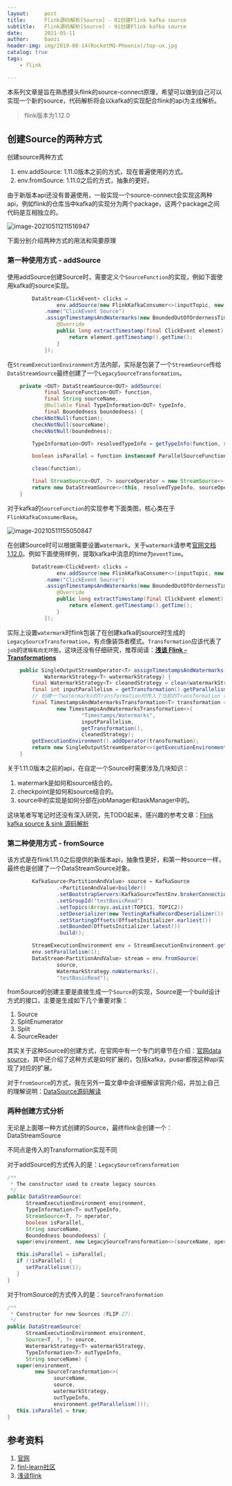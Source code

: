 ```yaml
---
layout:     post
title:      Flink源码解析[Source] - 01创建Flink kafka source
subtitle:   Flink源码解析[Source] - 01创建Flink kafka source
date:       2021-05-11
author:     baozi
header-img: img/2019-08-14(RocketMQ-Phoenix)/top-ux.jpg
catalog: true 						
tags:								
    - flink

---
```


本系列文章是旨在熟悉摸头flink的source-connect原理，希望可以做到自己可以实现一个新的source，代码解析将会以kafka的实现配合flink的api为主线解析。

>  flink版本为1.12.0

<!--truncate-->

## 创建Source的两种方式

创建source两种方式

1. env.addSource: 1.11.0版本之前的方式，现在普遍使用的方式。
2. env.fromSource: 1.11.0之后的方式，抽象的更好。

由于新版本api还没有普遍使用，一般实现一个source-connect会实现这两种api，例如flink的仓库当中kafka的实现分为两个package，这两个package之间代码是互相独立的。

![image-20210511211516947](../img/2021-flink-source/001.png)



下面分别介绍两种方式的用法和简要原理



### 第一种使用方式 - addSource

使用addSource创建Source时，需要定义个`SourceFunction`的实现，例如下面使用kafka的source实现。

```java
		DataStream<ClickEvent> clicks =
				env.addSource(new FlinkKafkaConsumer<>(inputTopic, new ClickEventDeserializationSchema(), kafkaProps))
			.name("ClickEvent Source")
			.assignTimestampsAndWatermarks(new BoundedOutOfOrdernessTimestampExtractor<ClickEvent>(Time.of(200, TimeUnit.MILLISECONDS)) {
				@Override
				public long extractTimestamp(final ClickEvent element) {
					return element.getTimestamp().getTime();
				}
			});
```



在`StreamExecutionEnvironment`方法内部，实际是包装了一个`StreamSource`传给`DataStreamSource`最终创建了一个`LegacySourceTransformation`。

```java
	private <OUT> DataStreamSource<OUT> addSource(
			final SourceFunction<OUT> function,
			final String sourceName,
			@Nullable final TypeInformation<OUT> typeInfo,
			final Boundedness boundedness) {
		checkNotNull(function);
		checkNotNull(sourceName);
		checkNotNull(boundedness);

		TypeInformation<OUT> resolvedTypeInfo = getTypeInfo(function, sourceName, SourceFunction.class, typeInfo);

		boolean isParallel = function instanceof ParallelSourceFunction;

		clean(function);

		final StreamSource<OUT, ?> sourceOperator = new StreamSource<>(function);
		return new DataStreamSource<>(this, resolvedTypeInfo, sourceOperator, isParallel, sourceName, boundedness);
	}

```

对于kafka的`SourceFunction`的实现参考下面类图，核心类在于`FlinkKafkaConsumerBase`。

![image-20210511155050847](../_site/img/flink-1/image-20210511155050847.png)



在创建Source时可以根据需要设置`watermark`，关于`watermark`请参考[官网文档1.12.0](https://ci.apache.org/projects/flink/flink-docs-release-1.12/dev/event_timestamps_watermarks.html)。例如下面使用样例，提取kafka中消息的time为`eventTime`。

```java
		DataStream<ClickEvent> clicks =
				env.addSource(new FlinkKafkaConsumer<>(inputTopic, new ClickEventDeserializationSchema(), kafkaProps))
			.name("ClickEvent Source")
			.assignTimestampsAndWatermarks(new BoundedOutOfOrdernessTimestampExtractor<ClickEvent>(Time.of(200, TimeUnit.MILLISECONDS)) {
				@Override
				public long extractTimestamp(final ClickEvent element) {
					return element.getTimestamp().getTime();
				}
			});
```

实际上设置`watermark`时flink包装了在创建kafka的source时生成的``LegacySourceTransformation``，有点像装饰者模式。`Transformation`应该代表了`job`的`逻辑有向无环图`，这块还没有仔细研究，推荐阅读：[**浅谈 Flink - Transformations**](https://izualzhy.cn/flink-source-transformations)

```java
    public SingleOutputStreamOperator<T> assignTimestampsAndWatermarks(
            WatermarkStrategy<T> watermarkStrategy) {
        final WatermarkStrategy<T> cleanedStrategy = clean(watermarkStrategy);
        final int inputParallelism = getTransformation().getParallelism();
        // 创建一个watermarks的Transformation时传入了当前的Transformation（用户处理kafka消息的）
        final TimestampsAndWatermarksTransformation<T> transformation =
                new TimestampsAndWatermarksTransformation<>(
                        "Timestamps/Watermarks",
                        inputParallelism,
                        getTransformation(),
                        cleanedStrategy);
        getExecutionEnvironment().addOperator(transformation);
        return new SingleOutputStreamOperator<>(getExecutionEnvironment(), transformation);
    }

```



关于1.11.0版本之前的api，在自定一个Source时需要涉及几块知识：

1. watermark是如何和source结合的。
2. checkpoint是如何和source结合的。
3. source中的实现是如何分部在jobManager和taskManager中的。

这块笔者写笔记时还没有深入研究，先TODO起来，感兴趣的参考文章：[Flink kafka source & sink 源码解析](https://flink-learning.org.cn/developers/flink-kafka-source-sink-source-analysis/)



### 第二种使用方式 - fromSource

该方式是在flink1.11.0之后提供的新版本api，抽象性更好，和第一种source一样，最终也是创建了一个DataStreamSource对象。

```java
		KafkaSource<PartitionAndValue> source = KafkaSource
				.<PartitionAndValue>builder()
				.setBootstrapServers(KafkaSourceTestEnv.brokerConnectionStrings)
				.setGroupId("testBasicRead")
				.setTopics(Arrays.asList(TOPIC1, TOPIC2))
				.setDeserializer(new TestingKafkaRecordDeserializer())
				.setStartingOffsets(OffsetsInitializer.earliest())
				.setBounded(OffsetsInitializer.latest())
				.build();

		StreamExecutionEnvironment env = StreamExecutionEnvironment.getExecutionEnvironment();
		env.setParallelism(1);
		DataStream<PartitionAndValue> stream = env.fromSource(
				source,
				WatermarkStrategy.noWatermarks(),
				"testBasicRead");
```



fromSource的创建主要是直接生成一个`Source`的实现，Source是一个build设计方式的接口，主要是生成如下几个重要对象：

1. Source
2. SplitEnumerator
3. Split
4. SourceReader

其实关于这种Source的创建方式，在官网中有一个专门的章节在介绍：[官网data source](https://ci.apache.org/projects/flink/flink-docs-release-1.12/zh/dev/stream/sources.html)，其中还介绍了这种方式是如何扩展的，包括kafka，pusar都按这种api实现了对应的扩展。



对于`fromSource`的方式，我在另外一篇文章中会详细解读官网介绍，并加上自己的理解说明：[DataSource源码解读]()



### 两种创建方式分析

无论是上面哪一种方式创建的Source，最终flink会创建一个：DataStreamSource

不同点是传入的Transformation实现不同

对于addSource的方式传入的是：`LegacySourceTransformation`

```java
/**
 * The constructor used to create legacy sources.
 */
public DataStreamSource(
      StreamExecutionEnvironment environment,
      TypeInformation<T> outTypeInfo,
      StreamSource<T, ?> operator,
      boolean isParallel,
      String sourceName,
      Boundedness boundedness) {
   super(environment, new LegacySourceTransformation<>(sourceName, operator, outTypeInfo, environment.getParallelism(), boundedness));

   this.isParallel = isParallel;
   if (!isParallel) {
      setParallelism(1);
   }
}
```



对于fromSource的方式传入的是：`SourceTransformation`

```java
/**
 * Constructor for new Sources (FLIP-27).
 */
public DataStreamSource(
      StreamExecutionEnvironment environment,
      Source<T, ?, ?> source,
      WatermarkStrategy<T> watermarkStrategy,
      TypeInformation<T> outTypeInfo,
      String sourceName) {
   super(environment,
         new SourceTransformation<>(
               sourceName,
               source,
               watermarkStrategy,
               outTypeInfo,
               environment.getParallelism()));
   this.isParallel = true;
}
```



## 参考资料

1. [官网](https://ci.apache.org/projects/flink/flink-docs-release-1.12/dev/event_timestamps_watermarks.html)
2. [finl-learn社区](https://flink-learning.org.cn/developers/flink-kafka-source-sink-source-analysis/)
3. [浅谈flink](https://izualzhy.cn/flink-source-transformations)

